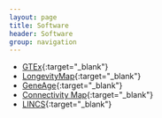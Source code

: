 ```yaml
---
layout: page
title: Software
header: Software
group: navigation
---
```


* [GTEx](http://www.gtexportal.org/home/){:target="_blank"}
* [LongevityMap](http://genomics.senescence.info/longevity){:target="_blank"}
* [GeneAge](http://genomics.senescence.info/genes/){:target="_blank"}
* [Connectivity Map](https://www.broadinstitute.org/cmap/){:target="_blank"}
* [LINCS](http://www.lincsproject.org/data/){:target="_blank"}

